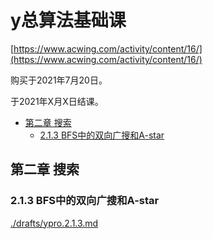 # y总算法基础课
[https://www.acwing.com/activity/content/16/](https://www.acwing.com/activity/content/16/)

购买于2021年7月20日。

于2021年X月X日结课。

<!-- @import "[TOC]" {cmd="toc" depthFrom=2 depthTo=6 orderedList=false} -->

<!-- code_chunk_output -->

- [第二章 搜索](#第二章-搜索)
  - [2.1.3 BFS中的双向广搜和A-star](#213-bfs中的双向广搜和a-star)

<!-- /code_chunk_output -->

## 第二章 搜索

### 2.1.3 BFS中的双向广搜和A-star
[./drafts/ypro.2.1.3.md](./drafts/ypro.2.1.3.md)
